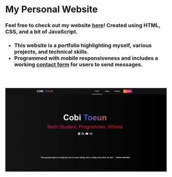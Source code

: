 # My Personal Website
<h3>Feel free to check out my website <a href="https://www.cobitoeun.com">here</a>! Created using <strong>HTML</strong>, <strong>CSS</strong>, and a bit of <strong>JavaScript</strong>.</h3>
<h3><ul>
  <li>This website is a portfolio highlighting myself, various projects, and technical skills.</li>
  <li>Programmed with <strong>mobile responsiveness</strong> and includes a working <a href="https://www.cobitoeun.com/contact.html">contact form</a> for users to send messages.</li>
</ul></h3>
<br></br>

![ScreenShot](/img/front-page.PNG)

<br></br>
